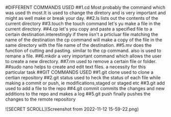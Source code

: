 #DIFFERENT COMMANDS USED 
##1.cd
Most probably the command which was used th most.It is used to change the diretory and is very important and might as well make or break your day.
##2.ls
lists out the contents of the current directory 
##3.touch
the touch command let's yu make a file in the current directory.
##4.cp
let's you copy and paste a specified file to a certain destination.interestingly if there iisn't a prticluar file matching the name of the destination the cp command will make a copy of the file in the same directory with the file name of the destination.
##5.mv
does the function of cutting and pasting. similar to the cp command. also is used to remane a file.
##6.mkdir
a very important command which allows the user to create a new directory.
##7.rm 
used to remove a certain file or folder.
##sudo nano
helps to create and edit text files. a necessity for this particular task
##GIT COMMANDS USED
##1.git clone
used to clone a certian repository
##2.git status
used to heck the status of each file while making a commit or push, ie modifications,staged or staged etc
##3.git add
used to add a file to the repo
##4.git commit 
commits the changes and new additions to the repo and makes a log
##5.git push
finally pushes the changes to the remote repository


![SECRET SCROLL](Screenshot from 2022-11-12 15-59-22.png)
 
